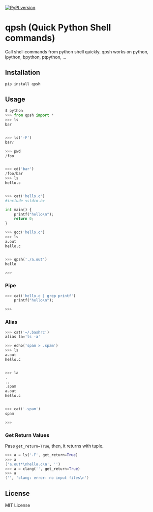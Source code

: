 [![PyPI version](https://badge.fury.io/py/qpsh.svg)](https://badge.fury.io/py/qpsh)
# qpsh (Quick Python Shell commands)
Call shell commands from python shell quickly. qpsh works on python, ipython, bpython, ptpython, ...

## Installation
```sh
pip install qpsh
```

## Usage
```python
$ python
>>> from qpsh import *
>>> ls
bar


>>> ls('-F')
bar/

>>> pwd
/foo


>>> cd('bar')
/foo/bar
>>> ls
hello.c


>>> cat('hello.c')
#include <stdio.h>

int main() {
    printf("hello\n");
    return 0;
}

>>> gcc('hello.c')
>>> ls
a.out
hello.c


>>> qpsh('./a.out')
hello

>>>
```

### Pipe
```python
>>> cat('hello.c | grep printf')
    printf("hello\n");

>>>
```

### Alias
```python
>>> cat('~/.bashrc')
alias la='ls -a'

>>> echo('spam > .spam')
>>> ls
a.out
hello.c


>>> la
.
..
.spam
a.out
hello.c


>>> cat('.spam')
spam

>>>
```

### Get Return Values

Pass `get_return=True`, then, it returns with tuple.

```python
>>> a = ls('-F', get_return=True)
>>> a
('a.out*\nhello.c\n', '')
>>> a = clang('', get_return=True)
>>> a
('', 'clang: error: no input files\n')
```

## License
MIT License
